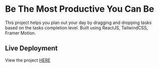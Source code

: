 # Be The Most Productive You Can Be

This project helps you plan out your day by dragging and dropping tasks based on the tasks completion level.
Built using ReactJS, TailwindCSS, Framer Motion.

## Live Deployment

View the project [HERE](https://kanban-board-productivity.vercel.app/)
